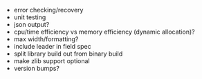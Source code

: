 * error checking/recovery
* unit testing
* json output?
* cpu/time efficiency vs memory efficiency (dynamic allocation)?
* max width/formatting?
* include leader in field spec
* split library build out from binary build
* make zlib support optional
* version bumps?
